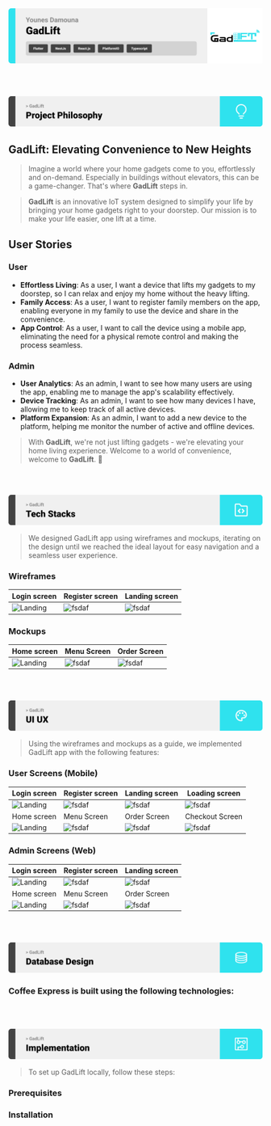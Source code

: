 <img src="./readme/title1.svg"/>

<br><br>

<!-- project philosophy -->
<img src="./readme/title2.svg"/>


## **GadLift**: Elevating Convenience to New Heights

>Imagine a world where your home gadgets come to you, effortlessly and on-demand. Especially in buildings without elevators, this can be a game-changer. That's where **GadLift** steps in. 

>**GadLift** is an innovative IoT system designed to simplify your life by bringing your home gadgets right to your doorstep. Our mission is to make your life easier, one lift at a time.

## User Stories

### User

- **Effortless Living**: As a user, I want a device that lifts my gadgets to my doorstep, so I can relax and enjoy my home without the heavy lifting.
- **Family Access**: As a user, I want to register family members on the app, enabling everyone in my family to use the device and share in the convenience.
- **App Control**: As a user, I want to call the device using a mobile app, eliminating the need for a physical remote control and making the process seamless.

### Admin

- **User Analytics**: As an admin, I want to see how many users are using the app, enabling me to manage the app's scalability effectively.
- **Device Tracking**: As an admin, I want to see how many devices I have, allowing me to keep track of all active devices.
- **Platform Expansion**: As an admin, I want to add a new device to the platform, helping me monitor the number of active and offline devices.

>
> With **GadLift**, we're not just lifting gadgets - we're elevating your home living experience. Welcome to a world of convenience, welcome to **GadLift**. 🚀




<br><br>

<!-- Prototyping -->
<img src="./readme/title3.svg"/>

> We designed GadLift app using wireframes and mockups, iterating on the design until we reached the ideal layout for easy navigation and a seamless user experience.

### Wireframes
| Login screen  | Register screen |  Landing screen |
| ---| ---| ---|
| ![Landing](./readme/demo/1440x1024.png) | ![fsdaf](./readme/demo/1440x1024.png) | ![fsdaf](./readme/demo/1440x1024.png) |

### Mockups
| Home screen  | Menu Screen | Order Screen |
| ---| ---| ---|
| ![Landing](./readme/demo/1440x1024.png) | ![fsdaf](./readme/demo/1440x1024.png) | ![fsdaf](./readme/demo/1440x1024.png) |

<br><br>

<!-- Implementation -->
<img src="./readme/title4.svg"/>

> Using the wireframes and mockups as a guide, we implemented GadLift app with the following features:

### User Screens (Mobile)
| Login screen  | Register screen | Landing screen | Loading screen |
| ---| ---| ---| ---|
| ![Landing](https://placehold.co/900x1600) | ![fsdaf](https://placehold.co/900x1600) | ![fsdaf](https://placehold.co/900x1600) | ![fsdaf](https://placehold.co/900x1600) |
| Home screen  | Menu Screen | Order Screen | Checkout Screen |
| ![Landing](https://placehold.co/900x1600) | ![fsdaf](https://placehold.co/900x1600) | ![fsdaf](https://placehold.co/900x1600) | ![fsdaf](https://placehold.co/900x1600) |

### Admin Screens (Web)
| Login screen  | Register screen |  Landing screen |
| ---| ---| ---|
| ![Landing](./readme/demo/1440x1024.png) | ![fsdaf](./readme/demo/1440x1024.png) | ![fsdaf](./readme/demo/1440x1024.png) |
| Home screen  | Menu Screen | Order Screen |
| ![Landing](./readme/demo/1440x1024.png) | ![fsdaf](./readme/demo/1440x1024.png) | ![fsdaf](./readme/demo/1440x1024.png) |

<br><br>

<!-- Tech stack -->
<img src="./readme/title5.svg"/>

###  Coffee Express is built using the following technologies:
<!-- 
- This project uses the [Flutter app development framework](https://flutter.dev/). Flutter is a cross-platform hybrid app development platform which allows us to use a single codebase for apps on mobile, desktop, and the web.
- For persistent storage (database), the app uses the [Hive](https://hivedb.dev/) package which allows the app to create a custom storage schema and save it to a local database.
- To send local push notifications, the app uses the [flutter_local_notifications](https://pub.dev/packages/flutter_local_notifications) package which supports Android, iOS, and macOS.
  - 🚨 Currently, notifications aren't working on macOS. This is a known issue that we are working to resolve!
- The app uses the font ["Work Sans"](https://fonts.google.com/specimen/Work+Sans) as its main font, and the design of the app adheres to the material design guidelines. -->

<br><br>

<!-- How to run -->
<img src="./readme/title6.svg"/>

> To set up GadLift locally, follow these steps:

### Prerequisites
<!-- 
This is an example of how to list things you need to use the software and how to install them.
* npm
  ```sh
  npm install npm@latest -g
  ``` -->

### Installation
<!-- 
_Below is an example of how you can instruct your audience on installing and setting up your app. This template doesn't rely on any external dependencies or services._

1. Get a free API Key at [https://example.com](https://example.com)
2. Clone the repo
   ```sh
   git clone https://github.com/your_username_/Project-Name.git
   ```
3. Install NPM packages
   ```sh
   npm install
   ```
4. Enter your API in `config.js`
   ```js
   const API_KEY = 'ENTER YOUR API';
   ```

Now, you should be able to run Coffee Express locally and explore its features. -->